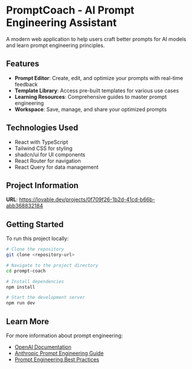 # PromptCoach - AI Prompt Engineering Assistant

A modern web application to help users craft better prompts for AI models and learn prompt engineering principles.

## Features

- **Prompt Editor**: Create, edit, and optimize your prompts with real-time feedback
- **Template Library**: Access pre-built templates for various use cases
- **Learning Resources**: Comprehensive guides to master prompt engineering
- **Workspace**: Save, manage, and share your optimized prompts

## Technologies Used

- React with TypeScript
- Tailwind CSS for styling
- shadcn/ui for UI components
- React Router for navigation
- React Query for data management

## Project Information

**URL**: https://lovable.dev/projects/0f709f26-1b2d-41cd-b66b-abb368832184

## Getting Started

To run this project locally:

```bash
# Clone the repository
git clone <repository-url>

# Navigate to the project directory
cd prompt-coach

# Install dependencies
npm install

# Start the development server
npm run dev
```

## Learn More

For more information about prompt engineering:

- [OpenAI Documentation](https://platform.openai.com/docs/guides/prompt-engineering)
- [Anthropic Prompt Engineering Guide](https://docs.anthropic.com/claude/docs/introduction-to-prompt-engineering)
- [Prompt Engineering Best Practices](https://lilianweng.github.io/posts/2023-03-15-prompt-engineering/)
